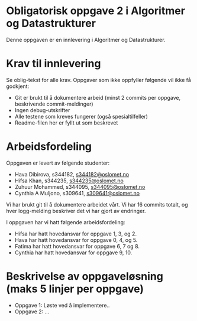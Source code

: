 # Obligatorisk oppgave 2 i Algoritmer og Datastrukturer

Denne oppgaven er en innlevering i Algoritmer og Datastrukturer. 

# Krav til innlevering

Se oblig-tekst for alle krav. Oppgaver som ikke oppfyller følgende vil ikke få godkjent:

* Git er brukt til å dokumentere arbeid (minst 2 commits per oppgave, beskrivende commit-meldinger)	
* Ingen debug-utskrifter
* Alle testene som kreves fungerer (også spesialtilfeller)
* Readme-filen her er fyllt ut som beskrevet

# Arbeidsfordeling

Oppgaven er levert av følgende studenter:
* Hava Dibirova, s344182, s344182@oslomet.no
* Hifsa Khan, s344235, s344235@oslomet.no
* Zuhuur Mohammed, s344095, s344095@oslomet.no
* Cynthia A Muljono, s309641, s309641@oslomet.no

Vi har brukt git til å dokumentere arbeidet vårt. Vi har 16 commits totalt, og hver logg-melding beskriver det vi har gjort av endringer.

I oppgaven har vi hatt følgende arbeidsfordeling:
* Hifsa har hatt hovedansvar for oppgave 1, 3, og 2. 
* Hava har hatt hovedansvar for oppgave 0, 4, og 5. 
* Fatima har hatt hovedansvar for oppgave 6, 7 og 8. 
* Cynthia har hatt hovedansvar for oppgave 9, 10. 

# Beskrivelse av oppgaveløsning (maks 5 linjer per oppgave)

* Oppgave 1: Løste ved å implementere..
* Oppgave 2: ...

